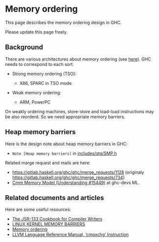 # Memory ordering

This page describes the memory ordering design in GHC.

Please update this page freely.


## Background

There are various architectures about memory ordering (see [here](https://en.wikipedia.org/wiki/Memory_ordering)).
GHC needs to correspond to each sort.

  * Strong memory ordering (TSO):
    * X86, SPARC in TSO mode

  * Weak memory ordering:
    * ARM, PowerPC

On weakly ordering machines, store-store and load-load instructions may be also reorderd.
So we need appropriate memory barriers.


## Heap memory barriers

Here is the design note about heap memory barriers in GHC:

  * `Note [Heap memory barriers]` in [includes/stg/SMP.h](https://gitlab.haskell.org/ghc/ghc/blob/master/includes/stg/SMP.h) 

Related marge request and mails are here:

  * https://gitlab.haskell.org/ghc/ghc/merge_requests/1128 (originaly https://gitlab.haskell.org/ghc/ghc/merge_requests/734)
  * [Cmm Memory Model (Understanding #15449)](https://mail.haskell.org/pipermail/ghc-devs/2018-November/016581.html) at ghc-devs ML.


## Related documents and articles

Here are some useful resources:

- [The JSR-133 Cookbook for Compiler Writers](http://g.oswego.edu/dl/jmm/cookbook.html)
- [LINUX KERNEL MEMORY BARRIERS](https://github.com/torvalds/linux/blob/master/Documentation/memory-barriers.txt)
- [Memory ordering](https://en.wikipedia.org/wiki/Memory_ordering)
- [LLVM Language Reference Manual, ‘cmpxchg’ Instruction](https://llvm.org/docs/LangRef.html#cmpxchg-instruction)
